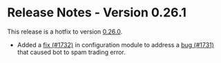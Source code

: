 # Release Notes - Version 0.26.1

This release is a hotfix to version [0.26.0](/release-notes/0.26.0).

* Added a [fix (#1732)](https://github.com/CoinAlpha/hummingbot/pull/1732) in configuration module to address a [bug (#1731)](https://github.com/CoinAlpha/hummingbot/issues/1731) that caused bot to spam trading error.
